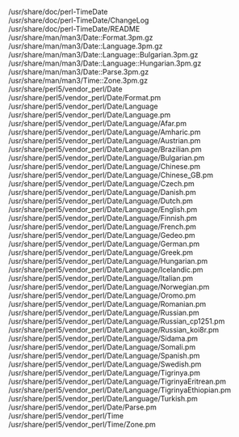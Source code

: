/usr/share/doc/perl-TimeDate  
/usr/share/doc/perl-TimeDate/ChangeLog  
/usr/share/doc/perl-TimeDate/README  
/usr/share/man/man3/Date::Format.3pm.gz  
/usr/share/man/man3/Date::Language.3pm.gz  
/usr/share/man/man3/Date::Language::Bulgarian.3pm.gz  
/usr/share/man/man3/Date::Language::Hungarian.3pm.gz  
/usr/share/man/man3/Date::Parse.3pm.gz  
/usr/share/man/man3/Time::Zone.3pm.gz  
/usr/share/perl5/vendor\_perl/Date  
/usr/share/perl5/vendor\_perl/Date/Format.pm  
/usr/share/perl5/vendor\_perl/Date/Language  
/usr/share/perl5/vendor\_perl/Date/Language.pm  
/usr/share/perl5/vendor\_perl/Date/Language/Afar.pm  
/usr/share/perl5/vendor\_perl/Date/Language/Amharic.pm  
/usr/share/perl5/vendor\_perl/Date/Language/Austrian.pm  
/usr/share/perl5/vendor\_perl/Date/Language/Brazilian.pm  
/usr/share/perl5/vendor\_perl/Date/Language/Bulgarian.pm  
/usr/share/perl5/vendor\_perl/Date/Language/Chinese.pm  
/usr/share/perl5/vendor\_perl/Date/Language/Chinese\_GB.pm  
/usr/share/perl5/vendor\_perl/Date/Language/Czech.pm  
/usr/share/perl5/vendor\_perl/Date/Language/Danish.pm  
/usr/share/perl5/vendor\_perl/Date/Language/Dutch.pm  
/usr/share/perl5/vendor\_perl/Date/Language/English.pm  
/usr/share/perl5/vendor\_perl/Date/Language/Finnish.pm  
/usr/share/perl5/vendor\_perl/Date/Language/French.pm  
/usr/share/perl5/vendor\_perl/Date/Language/Gedeo.pm  
/usr/share/perl5/vendor\_perl/Date/Language/German.pm  
/usr/share/perl5/vendor\_perl/Date/Language/Greek.pm  
/usr/share/perl5/vendor\_perl/Date/Language/Hungarian.pm  
/usr/share/perl5/vendor\_perl/Date/Language/Icelandic.pm  
/usr/share/perl5/vendor\_perl/Date/Language/Italian.pm  
/usr/share/perl5/vendor\_perl/Date/Language/Norwegian.pm  
/usr/share/perl5/vendor\_perl/Date/Language/Oromo.pm  
/usr/share/perl5/vendor\_perl/Date/Language/Romanian.pm  
/usr/share/perl5/vendor\_perl/Date/Language/Russian.pm  
/usr/share/perl5/vendor\_perl/Date/Language/Russian\_cp1251.pm  
/usr/share/perl5/vendor\_perl/Date/Language/Russian\_koi8r.pm  
/usr/share/perl5/vendor\_perl/Date/Language/Sidama.pm  
/usr/share/perl5/vendor\_perl/Date/Language/Somali.pm  
/usr/share/perl5/vendor\_perl/Date/Language/Spanish.pm  
/usr/share/perl5/vendor\_perl/Date/Language/Swedish.pm  
/usr/share/perl5/vendor\_perl/Date/Language/Tigrinya.pm  
/usr/share/perl5/vendor\_perl/Date/Language/TigrinyaEritrean.pm  
/usr/share/perl5/vendor\_perl/Date/Language/TigrinyaEthiopian.pm  
/usr/share/perl5/vendor\_perl/Date/Language/Turkish.pm  
/usr/share/perl5/vendor\_perl/Date/Parse.pm  
/usr/share/perl5/vendor\_perl/Time  
/usr/share/perl5/vendor\_perl/Time/Zone.pm  

